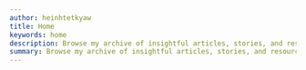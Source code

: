 ```yaml
---
author: heinhtetkyaw
title: Home
keywords: home
description: Browse my archive of insightful articles, stories, and resources. Discover a wealth of knowledge on a variety of topics at home page.
summary: Browse my archive of insightful articles, stories, and resources. Discover a wealth of knowledge on a variety of topics.
---
```

